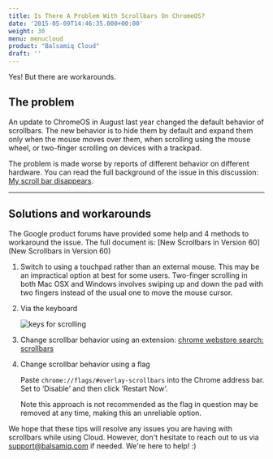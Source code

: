 ```yaml
---
title: Is There A Problem With Scrollbars On ChromeOS?
date: '2015-05-09T14:46:35.000+00:00'
weight: 30
menu: menucloud
product: "Balsamiq Cloud"
draft: ''
---
```


Yes! But there are workarounds.

## The problem

An update to ChromeOS in August last year changed the default behavior of scrollbars. The new behavior is to hide them by default and expand them only when the mouse moves over them, when scrolling using the mouse wheel, or two-finger scrolling on devices with a trackpad.

The problem is made worse by reports of different behavior on different hardware. You can read the full background of the issue in this discussion: [My scroll bar disappears](https://bugs.chromium.org/p/chromium/issues/detail?id=761237).

* * *

## Solutions and workarounds

The Google product forums have provided some help and 4 methods to workaround the issue. The full document is: [New Scrollbars in Version 60](New Scrollbars in Version 60)

1. Switch to using a touchpad rather than an external mouse. This may be an impractical option at best for some users. Two-finger scrolling in both Mac OSX and Windows involves swiping up and down the pad with two fingers instead of the usual one to move the mouse cursor.

2. Via the keyboard

	![keys for scrolling](http://media.balsamiq.com/img/support/prodfaqs/scrollkeys.png)

3. Change scrollbar behavior using an extension: [chrome webstore search: scrollbars](https://chrome.google.com/webstore/search/scrollbars?_category=extensions)

4. Change scrollbar behavior using a flag

	Paste `chrome://flags/#overlay-scrollbars` into the Chrome address bar. Set to ‘Disable’ and then click ‘Restart Now’.
	
	Note this approach is not recommended as the flag in question may be removed at any time, making this an unreliable option.

We hope that these tips will resolve any issues you are having with scrollbars while using Cloud. However, don't hesitate to reach out to us via [support@balsamiq.com](mailto:support@balsamiq.com) if needed. We're here to help! :)
